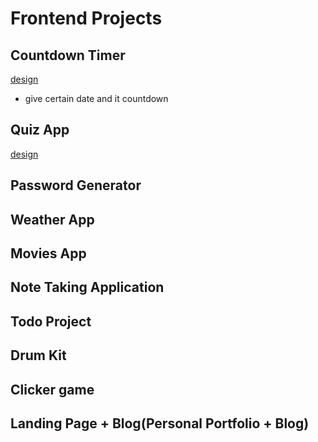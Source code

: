# Frontend Projects

## Countdown Timer

[design](https://uidesigndaily.com/posts/sketch-countdown-timer-day-876)

- give certain date and it countdown

## Quiz App
[design](https://uidesigndaily.com/posts/photoshop-driving-questionnaire-choice-submit-day-292)

## Password Generator

## Weather App

## Movies App

## Note Taking Application

## Todo Project

## Drum Kit

## Clicker game

## Landing Page + Blog(Personal Portfolio + Blog)